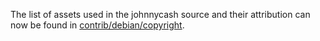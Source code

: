 The list of assets used in the johnnycash source and their attribution can now be found in [contrib/debian/copyright](../contrib/debian/copyright).
